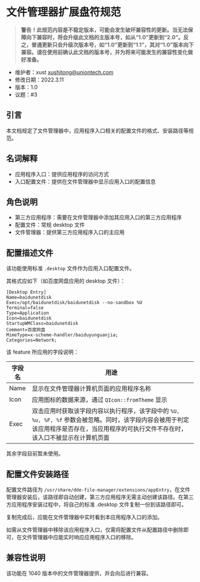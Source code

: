 # 文件管理器扩展盘符规范

> __警告！此规范内容是不稳定版本，可能会发生破坏兼容性的更新。当无法保障向下兼容时，将会升级此文档的主版本号，如从“1.0”更新到“2.0”。反之，普通更新只会升级次版本号，如“1.0”更新到“1.1”，其对“1.0”版本向下兼容。请在使用前确认此文档的版本号，并为将来可能发生的兼容性变化做好准备。__

* 维护者：xust xushitong@uniontech.com
* 修改日期：2022.3.11
* 版本：1.0
* 议题：#3

## 引言

本文档规定了文件管理器中，应用程序入口相关的配置文件的格式、安装路径等规范。

## 名词解释

- 应用程序入口：提供应用程序的访问方式
- 入口配置文件：提供在文件管理器中显示应用入口的配置信息

## 角色说明

- 第三方应用程序：需要在文件管理器中添加其应用入口的第三方应用程序
- 配置文件：常规 desktop 文件
- 文件管理器：提供第三方应用程序入口的主应用

## 配置描述文件

该功能使用标准 `.desktop` 文件作为应用入口配置文件。

其格式应如下（如百度网盘应用的 desktop 文件）：

```
[Desktop Entry]
Name=baidunetdisk
Exec=/opt/baidunetdisk/baidunetdisk --no-sandbox %U
Terminal=false
Type=Application
Icon=baidunetdisk
StartupWMClass=baidunetdisk
Comment=百度网盘
MimeType=x-scheme-handler/baiduyunguanjia;
Categories=Network;
```

该 feature 所应用的字段说明：

| 字段名 | 用途                                                         |
| ------ | ------------------------------------------------------------ |
| Name   | 显示在文件管理器计算机页面的应用程序名称                     |
| Icon   | 应用图标的数据来源，通过 `QIcon::fromTheme` 显示             |
| Exec   | 双击应用时获取该字段内容以执行程序，该字段中的 `%U, %u, %F, %f` 参数会被忽略。同时，该字段内容会被用于判定该应用程序是否存在，当应用程序的可执行文件不存在时，该入口不被显示在计算机页面 |

其余字段目前暂未使用。

## 配置文件安装路径

配置文件路径为 `/usr/share/dde-file-manager/extensions/appEntry`，在文件管理器安装后，该路径即自动创建，第三方应用程序无需主动创建该路径。在第三方应用程序安装过程中，将自己的标准 .desktop 文件复制一份到该路径即可。

复制完成后，应能在文件管理器中实时看到本应用程序入口的添加。

如需从文件管理器中移除该应用程序入口，仅需将配置文件从配置路径中删除即可，在文件管理器中应能实时响应应用程序入口的移除。

## 兼容性说明

该功能在 1040 版本中的文件管理器提供，并会向后进行兼容。

